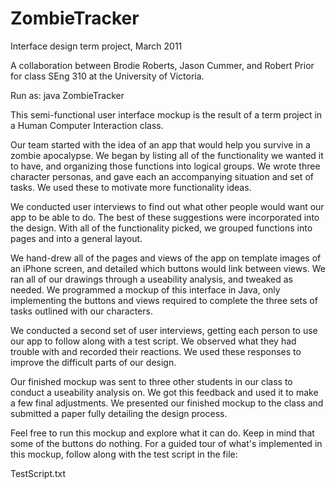 # ZombieTracker
Interface design term project, March 2011

A collaboration between Brodie Roberts, Jason Cummer, and Robert Prior for class SEng 310 at the University of Victoria.

Run as:   java ZombieTracker


This semi-functional user interface mockup is the result of a term project in a Human Computer Interaction class.

Our team started with the idea of an app that would help you survive in a zombie apocalypse.
We began by listing all of the functionality we wanted it to have, and organizing those functions into logical groups.
We wrote three character personas, and gave each an accompanying situation and set of tasks. We used these to motivate more functionality ideas.

We conducted user interviews to find out what other people would want our app to be able to do. The best of these suggestions were incorporated into the design.
With all of the functionality picked, we grouped functions into pages and into a general layout.

We hand-drew all of the pages and views of the app on template images of an iPhone screen, and detailed which buttons would link between views.
We ran all of our drawings through a useability analysis, and tweaked as needed.
We programmed a mockup of this interface in Java, only implementing the buttons and views required to complete the three sets of tasks outlined with our characters.

We conducted a second set of user interviews, getting each person to use our app to follow along with a test script. We observed what they had trouble with and recorded their reactions. We used these responses to improve the difficult parts of our design.

Our finished mockup was sent to three other students in our class to conduct a useability analysis on. We got this feedback and used it to make a few final adjustments.
We presented our finished mockup to the class and submitted a paper fully detailing the design process.


Feel free to run this mockup and explore what it can do. Keep in mind that some of the buttons do nothing.
For a guided tour of what's implemented in this mockup, follow along with the test script in the file:

TestScript.txt

